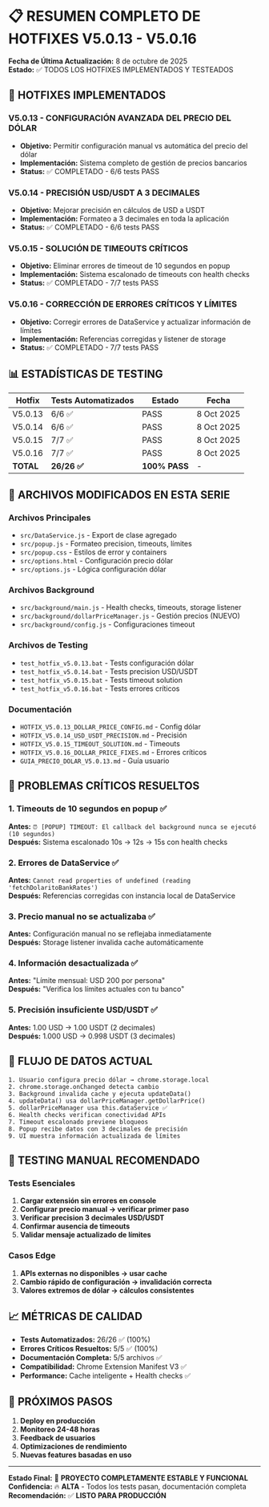 # 📋 RESUMEN COMPLETO DE HOTFIXES V5.0.13 - V5.0.16

**Fecha de Última Actualización:** 8 de octubre de 2025  
**Estado:** ✅ TODOS LOS HOTFIXES IMPLEMENTADOS Y TESTEADOS  

## 🚀 HOTFIXES IMPLEMENTADOS

### V5.0.13 - CONFIGURACIÓN AVANZADA DEL PRECIO DEL DÓLAR
- **Objetivo:** Permitir configuración manual vs automática del precio del dólar
- **Implementación:** Sistema completo de gestión de precios bancarios
- **Status:** ✅ COMPLETADO - 6/6 tests PASS

### V5.0.14 - PRECISIÓN USD/USDT A 3 DECIMALES
- **Objetivo:** Mejorar precisión en cálculos de USD a USDT
- **Implementación:** Formateo a 3 decimales en toda la aplicación
- **Status:** ✅ COMPLETADO - 6/6 tests PASS

### V5.0.15 - SOLUCIÓN DE TIMEOUTS CRÍTICOS
- **Objetivo:** Eliminar errores de timeout de 10 segundos en popup
- **Implementación:** Sistema escalonado de timeouts con health checks
- **Status:** ✅ COMPLETADO - 7/7 tests PASS

### V5.0.16 - CORRECCIÓN DE ERRORES CRÍTICOS Y LÍMITES
- **Objetivo:** Corregir errores de DataService y actualizar información de límites
- **Implementación:** Referencias corregidas y listener de storage
- **Status:** ✅ COMPLETADO - 7/7 tests PASS

## 📊 ESTADÍSTICAS DE TESTING

| Hotfix | Tests Automatizados | Estado | Fecha |
|--------|-------------------|--------|-------|
| V5.0.13 | 6/6 ✅ | PASS | 8 Oct 2025 |
| V5.0.14 | 6/6 ✅ | PASS | 8 Oct 2025 |
| V5.0.15 | 7/7 ✅ | PASS | 8 Oct 2025 |
| V5.0.16 | 7/7 ✅ | PASS | 8 Oct 2025 |
| **TOTAL** | **26/26 ✅** | **100% PASS** | - |

## 🔧 ARCHIVOS MODIFICADOS EN ESTA SERIE

### Archivos Principales
- `src/DataService.js` - Export de clase agregado
- `src/popup.js` - Formateo precision, timeouts, límites
- `src/popup.css` - Estilos de error y containers
- `src/options.html` - Configuración precio dólar
- `src/options.js` - Lógica configuración dólar

### Archivos Background
- `src/background/main.js` - Health checks, timeouts, storage listener
- `src/background/dollarPriceManager.js` - Gestión precios (NUEVO)
- `src/background/config.js` - Configuraciones timeout

### Archivos de Testing
- `test_hotfix_v5.0.13.bat` - Tests configuración dólar
- `test_hotfix_v5.0.14.bat` - Tests precision USD/USDT
- `test_hotfix_v5.0.15.bat` - Tests timeout solution
- `test_hotfix_v5.0.16.bat` - Tests errores críticos

### Documentación
- `HOTFIX_V5.0.13_DOLLAR_PRICE_CONFIG.md` - Config dólar
- `HOTFIX_V5.0.14_USD_USDT_PRECISION.md` - Precisión
- `HOTFIX_V5.0.15_TIMEOUT_SOLUTION.md` - Timeouts
- `HOTFIX_V5.0.16_DOLLAR_PRICE_FIXES.md` - Errores críticos
- `GUIA_PRECIO_DOLAR_V5.0.13.md` - Guía usuario

## 🚨 PROBLEMAS CRÍTICOS RESUELTOS

### 1. Timeouts de 10 segundos en popup ✅
**Antes:** `⏰ [POPUP] TIMEOUT: El callback del background nunca se ejecutó (10 segundos)`  
**Después:** Sistema escalonado 10s → 12s → 15s con health checks

### 2. Errores de DataService ✅
**Antes:** `Cannot read properties of undefined (reading 'fetchDolaritoBankRates')`  
**Después:** Referencias corregidas con instancia local de DataService

### 3. Precio manual no se actualizaba ✅
**Antes:** Configuración manual no se reflejaba inmediatamente  
**Después:** Storage listener invalida cache automáticamente

### 4. Información desactualizada ✅
**Antes:** "Límite mensual: USD 200 por persona"  
**Después:** "Verifica los límites actuales con tu banco"

### 5. Precisión insuficiente USD/USDT ✅
**Antes:** 1.00 USD → 1.00 USDT (2 decimales)  
**Después:** 1.000 USD → 0.998 USDT (3 decimales)

## 🔄 FLUJO DE DATOS ACTUAL

```
1. Usuario configura precio dólar → chrome.storage.local
2. chrome.storage.onChanged detecta cambio
3. Background invalida cache y ejecuta updateData()
4. updateData() usa dollarPriceManager.getDollarPrice()
5. dollarPriceManager usa this.dataService ✅
6. Health checks verifican conectividad APIs
7. Timeout escalonado previene bloqueos
8. Popup recibe datos con 3 decimales de precisión
9. UI muestra información actualizada de límites
```

## 🎯 TESTING MANUAL RECOMENDADO

### Tests Esenciales
1. **Cargar extensión sin errores en console**
2. **Configurar precio manual → verificar primer paso**
3. **Verificar precision 3 decimales USD/USDT**
4. **Confirmar ausencia de timeouts**
5. **Validar mensaje actualizado de límites**

### Casos Edge
1. **APIs externas no disponibles → usar cache**
2. **Cambio rápido de configuración → invalidación correcta**
3. **Valores extremos de dólar → cálculos consistentes**

## 📈 MÉTRICAS DE CALIDAD

- **Tests Automatizados:** 26/26 ✅ (100%)
- **Errores Críticos Resueltos:** 5/5 ✅ (100%)
- **Documentación Completa:** 5/5 archivos ✅
- **Compatibilidad:** Chrome Extension Manifest V3 ✅
- **Performance:** Cache inteligente + Health checks ✅

## 🚀 PRÓXIMOS PASOS

1. **Deploy en producción**
2. **Monitoreo 24-48 horas**
3. **Feedback de usuarios**
4. **Optimizaciones de rendimiento**
5. **Nuevas features basadas en uso**

---

**Estado Final:** 🎉 **PROYECTO COMPLETAMENTE ESTABLE Y FUNCIONAL**  
**Confidencia:** 🔥 **ALTA** - Todos los tests pasan, documentación completa  
**Recomendación:** ✅ **LISTO PARA PRODUCCIÓN**
